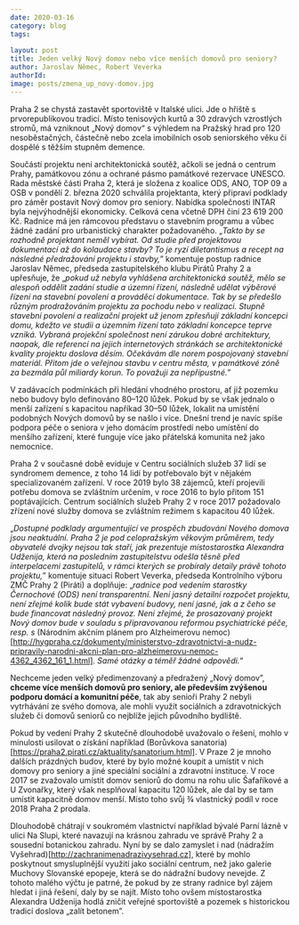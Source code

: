 ```yaml
---
date: 2020-03-16
category: blog
tags:
    
layout: post
title: Jeden velký Nový domov nebo více menších domovů pro seniory?
author: Jaroslav Němec, Robert Veverka
authorId:  
image: posts/zmena_up_novy-domov.jpg
---
```


Praha 2 se chystá zastavět sportoviště v Italské ulici. Jde o hřiště s prvorepublikovou tradicí. Místo tenisových kurtů a 30 zdravých vzrostlých stromů, má vzniknout „Nový domov“ s výhledem na Pražský hrad pro 120 nesoběstačných, částečně nebo zcela imobilních osob seniorského věku či dospělé s těžším stupněm demence.

Součástí projektu není architektonická soutěž, ačkoli se jedná o centrum Prahy, památkovou zónu a ochrané pásmo památkové rezervace UNESCO. Rada městské části Praha 2, která je složena z koalice ODS, ANO, TOP 09 a OSB v pondělí 2. března 2020 schválila projektanta, který připraví podklady pro záměr postavit Nový domov pro seniory. Nabídka společnosti INTAR byla nejvýhodnější ekonomicky. Celková cena včetně DPH činí 23 619 200 Kč. Radnice má jen rámcovou představu o stavebním programu a vůbec žádné zadání pro urbanistický charakter požadovaného. „<i>Takto by se rozhodně projektant neměl vybírat. Od studie před projektovou dokumentací až do kolaudace stavby? To je ryzí diletantismus a recept na následné předražování projektu i stavby,</i>” komentuje postup radnice Jaroslav Němec, předseda zastupitelského klubu Pirátů Prahy 2 a upřesňuje, že „<i>pokud už nebyla vyhlášena architektonická soutěž, mělo se alespoň oddělit zadání studie a územní řízení, následně udělat výběrové řízení na stavební povolení a prováděcí dokumentace. Tak by se předešlo různým prodražováním projektu za pochodu nebo v realizaci. Stupně stavební povolení a realizační projekt už jenom zpřesňují základní koncepci domu, kdežto ve studii a územním řízení tato základní koncepce teprve vzniká. Vybraná projekční společnost není zárukou dobré architektury, naopak, dle referencí na jejich internetových stránkách se architektonické kvality projektu doslova děsím. Očekávám dle norem pospojovaný stavební materiál. Přitom jde o veřejnou stavbu v centru města, v památkové zóně za bezmála půl miliardy korun. To považuji za nepřípustné.</i>” 

V zadávacích podmínkách při hledání vhodného prostoru, ať již pozemku nebo budovy bylo definováno 80–120 lůžek. Pokud by se však jednalo o menší zařízení s kapacitou napříkad 30–50 lůžek, lokalit na umístění podobných Nových domovů by se našlo i více. Dnešní trend je navíc spíše podpora péče o seniora v jeho domácím prostředí nebo umístění do menšího zařízení, které funguje více jako přátelská komunita než jako nemocnice.

Praha 2 v současné době eviduje v Centru sociálních služeb 37 lidí se syndromem demence, z toho 14 lidí by potřebovalo být v nějakém specializovaném zařízení. V roce 2019 bylo 38 zájemců, kteří projevili potřebu domova se zvláštním určením, v roce 2016 to bylo přitom 151 poptávajících. Centrum sociálních služeb Prahy 2 v roce 2017 požadovalo zřízení nové služby domova se zvláštním režimem s kapacitou 40 lůžek.

„<i>Dostupné podklady argumentující ve prospěch zbudování Nového domova jsou neaktuální. Praha 2 je pod celopražským věkovým průměrem, tedy obyvatelé dvojky nejsou tak staří, jak prezentuje místostarostka Alexandra Udženija, která na posledním zastupitelstvu odešla těsně před interpelacemi zastupitelů, v rámci kterých se probíraly detaily právě tohoto projektu,</i>” komentuje situaci Robert Veverka, předseda Kontrolního výboru ZMČ Prahy 2 (Piráti) a doplňuje: „<i>radnice pod vedením starostky Černochové (ODS) není transparentní. Není jasný detailní rozpočet projektu, není zřejmé kolik bude stát vybavení budovy, není jasné, jak a z čeho se bude financovat následný provoz. Není zřejmé, že prosazovaný projekt Nový domov bude v souladu s připravovanou reformou psychiatrické péče, resp. s </i> (Národním akčním plánem pro Alzheimerovu nemoc)[http://hygpraha.cz/dokumenty/ministerstvo-zdravotnictvi-a-nudz-pripravily-narodni-akcni-plan-pro-alzheimerovu-nemoc-4362_4362_161_1.html]. <i>Samé otázky a téměř žádné odpovědi.</i>“

Nechceme jeden velký předimenzovaný a předražený „Nový domov”, <b>chceme více menších  domovů pro seniory, ale především zvýšenou podporu domácí a komunitní péče</b>, tak aby senioři Prahy 2 nebyli vytrhávání ze svého domova, ale mohli využít sociálních a zdravotnických služeb či domovů seniorů co nejblíže jejich původního bydliště. 

Pokud by vedení Prahy 2 skutečně dlouhodobě uvažovalo o řešení, mohlo v minulosti usilovat o získání například (Borůvkova sanatoria)[https://praha2.pirati.cz/aktuality/sanatorium.html]. V Praze 2 je mnoho dalších prázdných budov, které by bylo možné koupit a umístit v nich domovy pro seniory a jiné speciální sociální a zdravotní instituce. V roce 2017 se zvažovalo umístit domov seniorů do domu na rohu ulic Šafaříkové a U Zvonařky, který však nesplňoval kapacitu 120 lůžek, ale dal by se tam umístit kapacitně domov menší.  Místo toho svůj ¾ vlastnický podíl v roce 2018 Praha 2 prodala. 

Dlouhodobě chátrají v soukromém vlastnictví například bývalé Parní lázně v ulici Na Slupi, které navazují na krásnou zahradu ve správě Prahy 2 a sousední botanickou zahradu. Nyní by se dalo zamyslet i nad (nádražím Vyšehrad)[http://zachranimenadrazivysehrad.cz], které by mohlo poskytnout smysluplnější využití jako sociální centrum, než jako galerie Muchovy Slovanské epopeje, která se do nádražní budovy nevejde. Z tohoto malého výčtu je patrné, že pokud by ze strany radnice byl zájem hledat i jiná řešení, daly by se najít. Místo toho ovšem místostarostka Alexandra Udženija hodlá zničit veřejné sportoviště a pozemek s historickou tradicí doslova „zalít betonem”.

